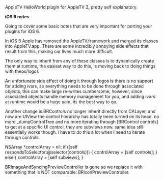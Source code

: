 AppleTV HelloWorld plugin for AppleTV 2, pretty self explanatory.

**iOS 6 notes**

Going to cover some basic notes that are very important for porting your plugins for iOS 6.

In iOS 6 Apple has removed the AppleTV.framework and merged its classes into AppleTV.app. There are some incredibly annoying side effects that result from this, making our lives much more difficult.

The only way to inherit from any of these classes is to dynamically create them at runtime, the easiest way to do this, is moving back to doing things with theos/logos

An unfortunate side effect of doing it through logos is there is no support for adding ivars, so everything needs to be done through associated objects, this can make large re-writes cumbersome, however, since associated objects handle memory management for you, and adding ivars at runtime would be a huge pain, its the best way to go.

Another change is BRControls no longer inherit directly from CALayer, and now are UIView the control hierarchy has totally been turned on its head. no more _dumpControlTree and no more iterating through [BRControl controls] to get at a specific UI control, they are subviews now. same idea still essentially works though. i have to do this a lot when i need to iterate through controls.

NSArray *controlArray = nil;
if ([self respondsToSelector:@selector(controls)]) { controlArray = [self controls]; } else { controlArray = [self subviews]; }

BRImageAndSyncingPreviewController is gone so we replace it with something that is NOT comparable: BRIconPreviewController.
